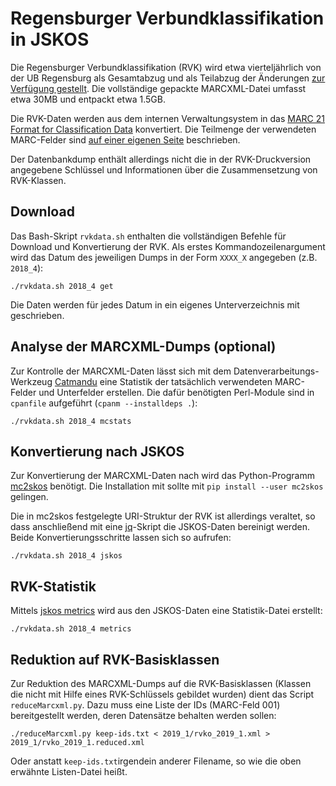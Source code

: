 # Regensburger Verbundklassifikation in JSKOS

Die Regensburger Verbundklassifikation (RVK) wird etwa vierteljährlich von der UB Regensburg als Gesamtabzug und als Teilabzug der Änderungen [zur Verfügung gestellt](https://rvk.uni-regensburg.de/regensburger-verbundklassifikation-online/rvk-download). Die vollständige gepackte MARCXML-Datei umfasst etwa 30MB und entpackt etwa 1.5GB.

Die RVK-Daten werden aus dem internen Verwaltungsystem in das [MARC 21 Format for Classification Data](http://www.loc.gov/marc/classification/) konvertiert. Die Teilmenge der verwendeten MARC-Felder sind [auf einer eigenen Seite](https://rvk.uni-regensburg.de/api_2.0/marcxml.html) beschrieben.

Der Datenbankdump enthält allerdings nicht die in der RVK-Druckversion angegebene Schlüssel und Informationen über die Zusammensetzung von RVK-Klassen.

## Download

Das Bash-Skript `rvkdata.sh` enthalten die vollständigen Befehle für Download und Konvertierung der RVK. Als erstes Kommandozeilenargument wird das Datum des jeweiligen Dumps in der Form `XXXX_X` angegeben (z.B. `2018_4`):

    ./rvkdata.sh 2018_4 get

Die Daten werden für jedes Datum in ein eigenes Unterverzeichnis mit geschrieben.

## Analyse der MARCXML-Dumps (optional)

Zur Kontrolle der MARCXML-Daten lässt sich mit dem Datenverarbeitungs-Werkzeug [Catmandu](http://librecat.org/) eine Statistik der tatsächlich verwendeten MARC-Felder und Unterfelder erstellen. Die dafür benötigten Perl-Module sind in `cpanfile` aufgeführt (`cpanm --installdeps .`):

    ./rvkdata.sh 2018_4 mcstats

## Konvertierung nach JSKOS

Zur Konvertierung der MARCXML-Daten nach wird das Python-Programm [mc2skos](https://github.com/scriptotek/mc2skos) benötigt. Die Installation mit sollte mit `pip install --user mc2skos` gelingen.

Die in mc2skos festgelegte URI-Struktur der RVK ist allerdings veraltet, so dass anschließend mit eine [jq](https://stedolan.github.io/jq/)-Skript die JSKOS-Daten bereinigt werden. Beide Konvertierungsschritte lassen sich so aufrufen:

    ./rvkdata.sh 2018_4 jskos

## RVK-Statistik

Mittels [jskos metrics](https://github.com/gbv/jskos-metrics) wird aus den JSKOS-Daten eine Statistik-Datei erstellt:

    ./rvkdata.sh 2018_4 metrics

## Reduktion auf RVK-Basisklassen

Zur Reduktion des MARCXML-Dumps auf die RVK-Basisklassen (Klassen die nicht mit Hilfe eines RVK-Schlüssels gebildet wurden) dient das Script `reduceMarcxml.py`. Dazu muss eine Liste der IDs (MARC-Feld 001) bereitgestellt werden, deren Datensätze behalten werden sollen:
	
    ./reduceMarcxml.py keep-ids.txt < 2019_1/rvko_2019_1.xml > 2019_1/rvko_2019_1.reduced.xml
    
Oder anstatt `keep-ids.txt`irgendein anderer Filename, so wie die oben erwähnte Listen-Datei heißt.